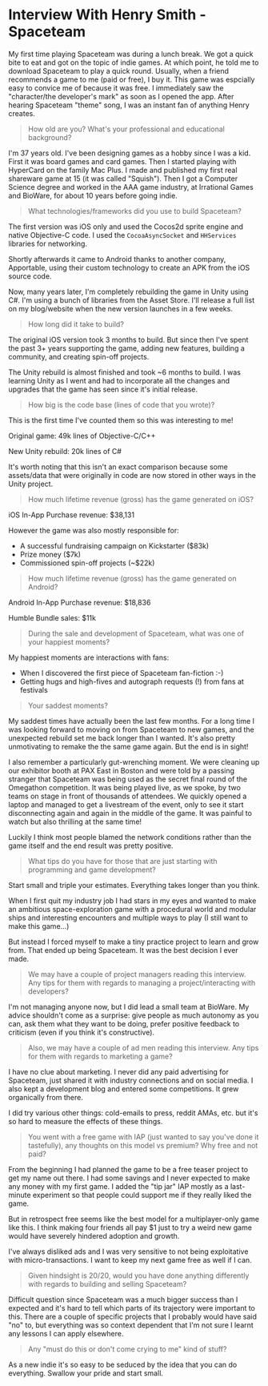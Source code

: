 # Interview With Henry Smith - Spaceteam

My first time playing Spaceteam was during a lunch break. We got a
quick bite to eat and got on the topic of indie games. At which point,
he told me to download Spaceteam to play a quick round. Usually, when
a friend recommends a game to me (paid or free), I buy it. This game
was espcially easy to convice me of because it was free. I immediately
saw the "character/the developer's mark" as soon as I opened the
app. After hearing Spaceteam "theme" song, I was an instant fan of
anything Henry creates.

>How old are you? What's your professional and educational background?

I'm 37 years old. I've been designing games as a hobby since I was a
kid. First it was board games and card games. Then I started playing
with HyperCard on the family Mac Plus. I made and published my first
real shareware game at 15 (it was called "Squish"). Then I got a
Computer Science degree and worked in the AAA game industry, at
Irrational Games and BioWare, for about 10 years before going indie.

>What technologies/frameworks did you use to build Spaceteam?

The first version was iOS only and used the Cocos2d sprite engine and
native Objective-C code. I used the `CocoaAsyncSocket` and `HHServices`
libraries for networking.

Shortly afterwards it came to Android thanks to another company,
Apportable, using their custom technology to create an APK from the
iOS source code.

Now, many years later, I'm completely rebuilding the game in Unity
using C#. I'm using a bunch of libraries from the Asset Store. I'll
release a full list on my blog/website when the new version launches
in a few weeks.

>How long did it take to build?

The original iOS version took 3 months to build. But since then I've
spent the past 3+ years supporting the game, adding new features,
building a community, and creating spin-off projects.

The Unity rebuild is almost finished and took ~6 months to build. I
was learning Unity as I went and had to incorporate all the changes
and upgrades that the game has seen since it's initial release.

>How big is the code base (lines of code that you wrote)?

This is the first time I've counted them so this was interesting to
me!

Original game: 49k lines of Objective-C/C++

New Unity rebuild: 20k lines of C#

It's worth noting that this isn't an exact comparison because some
assets/data that were originally in code are now stored in other ways
in the Unity project.

>How much lifetime revenue (gross) has the game generated on iOS?

iOS In-App Purchase revenue: $38,131

However the game was also mostly responsible for:

- A successful fundraising campaign on Kickstarter ($83k)
- Prize money ($7k)
- Commissioned spin-off projects (~$22k)

>How much lifetime revenue (gross) has the game generated on Android?

Android In-App Purchase revenue: $18,836

Humble Bundle sales: $11k

>During the sale and development of Spaceteam, what was one of your
>happiest moments?

My happiest moments are interactions with fans:

- When I discovered the first piece of Spaceteam fan-fiction :-)
- Getting hugs and high-fives and autograph requests (!) from fans at festivals

>Your saddest moments?

My saddest times have actually been the last few months. For a long
time I was looking forward to moving on from Spaceteam to new games,
and the unexpected rebuild set me back longer than I wanted. It's also
pretty unmotivating to remake the the same game again. But the end is
in sight!

I also remember a particularly gut-wrenching moment. We were cleaning
up our exhibitor booth at PAX East in Boston and were told by a
passing stranger that Spaceteam was being used as the secret final
round of the Omegathon competition. It was being played live, as we
spoke, by two teams on stage in front of thousands of attendees. We
quickly opened a laptop and managed to get a livestream of the event,
only to see it start disconnecting again and again in the middle of
the game. It was painful to watch but also thrilling at the same time!

Luckily I think most people blamed the network conditions rather than
the game itself and the end result was pretty positive.

>What tips do you have for those that are just starting with
>programming and game development?

Start small and triple your estimates. Everything takes longer than
you think.

When I first quit my industry job I had stars in my eyes and wanted to
make an ambitious space-exploration game with a procedural world and
modular ships and interesting encounters and multiple ways to play (I
still want to make this game...)

But instead I forced myself to make a tiny practice project to learn
and grow from. That ended up being Spaceteam. It was the best decision
I ever made.

>We may have a couple of project managers reading this interview. Any
>tips for them with regards to managing a project/interacting with
>developers?

I'm not managing anyone now, but I did lead a small team at
BioWare. My advice shouldn't come as a surprise: give people as much
autonomy as you can, ask them what they want to be doing, prefer
positive feedback to criticism (even if you think it's constructive).

>Also, we may have a couple of ad men reading this interview. Any tips
>for them with regards to marketing a game?

I have no clue about marketing. I never did any paid advertising for
Spaceteam, just shared it with industry connections and on social
media. I also kept a development blog and entered some
competitions. It grew organically from there.

I did try various other things: cold-emails to press, reddit AMAs,
etc. but it's so hard to measure the effects of these things.

>You went with a free game with IAP (just wanted to say you've done it
>tastefully), any thoughts on this model vs premium? Why free and not
>paid?

From the beginning I had planned the game to be a free teaser project
to get my name out there. I had some savings and I never expected to
make any money with my first game. I added the "tip jar" IAP mostly as
a last-minute experiment so that people could support me if they
really liked the game.

But in retrospect free seems like the best model for a
multiplayer-only game like this. I think making four friends all pay
$1 just to try a weird new game would have severely hindered adoption
and growth.

I've always disliked ads and I was very sensitive to not being
exploitative with micro-transactions. I want to keep my next game free
as well if I can.

>Given hindsight is 20/20, would you have done anything differently
>with regards to building and selling Spaceteam?

Difficult question since Spaceteam was a much bigger success than I
expected and it's hard to tell which parts of its trajectory were
important to this. There are a couple of specific projects that I
probably would have said "no" to, but everything was so context
dependent that I'm not sure I learnt any lessons I can apply
elsewhere.

>Any "must do this or don't come crying to me" kind of stuff?

As a new indie it's so easy to be seduced by the idea that you can do
everything. Swallow your pride and start small.

